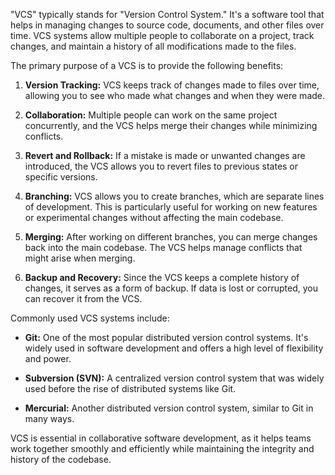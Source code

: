 "VCS" typically stands for "Version Control System." It's a software tool that helps in managing changes to source code, documents, and other files over time. VCS systems allow multiple people to collaborate on a project, track changes, and maintain a history of all modifications made to the files.

The primary purpose of a VCS is to provide the following benefits:

1. **Version Tracking:** VCS keeps track of changes made to files over time, allowing you to see who made what changes and when they were made.

2. **Collaboration:** Multiple people can work on the same project concurrently, and the VCS helps merge their changes while minimizing conflicts.

3. **Revert and Rollback:** If a mistake is made or unwanted changes are introduced, the VCS allows you to revert files to previous states or specific versions.

4. **Branching:** VCS allows you to create branches, which are separate lines of development. This is particularly useful for working on new features or experimental changes without affecting the main codebase.

5. **Merging:** After working on different branches, you can merge changes back into the main codebase. The VCS helps manage conflicts that might arise when merging.

6. **Backup and Recovery:** Since the VCS keeps a complete history of changes, it serves as a form of backup. If data is lost or corrupted, you can recover it from the VCS.

Commonly used VCS systems include:

- **Git:** One of the most popular distributed version control systems. It's widely used in software development and offers a high level of flexibility and power.

- **Subversion (SVN):** A centralized version control system that was widely used before the rise of distributed systems like Git.

- **Mercurial:** Another distributed version control system, similar to Git in many ways.

VCS is essential in collaborative software development, as it helps teams work together smoothly and efficiently while maintaining the integrity and history of the codebase.
